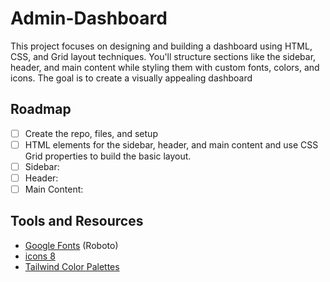 # Admin-Dashboard

This project focuses on designing and building a dashboard using HTML, CSS, and Grid layout techniques. You'll structure sections like the sidebar, header, and main content while styling them with custom fonts, colors, and icons. The goal is to create a visually appealing dashboard

## Roadmap

- [ ] Create the repo, files, and setup
- [ ] HTML elements for the sidebar, header, and main content and use CSS Grid properties to build the basic layout.
- [ ] Sidebar:
- [ ] Header:
- [ ] Main Content:

## Tools and Resources

- [Google Fonts](https://fonts.google.com/) (Roboto)
- [icons 8](https://icons8.com/)
- [Tailwind Color Palettes](https://tailwindcss.com/docs/customizing-colors)
